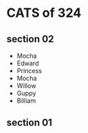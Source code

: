 # CATS of 324

## section 02
- Mocha
- Edward
- Princess
- Mocha
- Willow
- Guppy
- Billiam


## section 01
